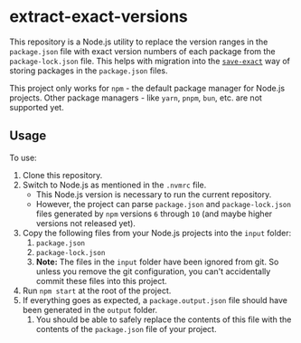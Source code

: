 # extract-exact-versions

This repository is a Node.js utility to replace the version ranges in the `package.json` file with exact version numbers of each package from the `package-lock.json` file. This helps with migration into the [`save-exact`](https://docs.npmjs.com/cli/v10/commands/npm-install#save-exact) way of storing packages in the `package.json` files.

This project only works for `npm` - the default package manager for Node.js projects. Other package managers - like `yarn`, `pnpm`, `bun`, etc. are not supported yet.

## Usage

To use:

1. Clone this repository.
1. Switch to Node.js as mentioned in the `.nvmrc` file.
    - This Node.js version is necessary to run the current repository.
    - However, the project can parse `package.json` and `package-lock.json` files generated by `npm` versions `6` through `10` (and maybe higher versions not released yet).
1. Copy the following files from your Node.js projects into the `input` folder:
    1. `package.json`
    1. `package-lock.json`
    1. **Note:** The files in the `input` folder have been ignored from git. So unless you remove the git configuration, you can't accidentally commit these files into this project.
1. Run `npm start` at the root of the project.
1. If everything goes as expected, a `package.output.json` file should have been generated in the `output` folder.
    1. You should be able to safely replace the contents of this file with the contents of the `package.json` file of your project.
